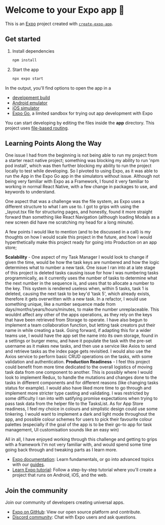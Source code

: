 # Welcome to your Expo app 👋

This is an [Expo](https://expo.dev) project created with [`create-expo-app`](https://www.npmjs.com/package/create-expo-app).

## Get started

1. Install dependencies

   ```bash
   npm install
   ```

2. Start the app

   ```bash
   npx expo start
   ```

In the output, you'll find options to open the app in a

- [development build](https://docs.expo.dev/develop/development-builds/introduction/)
- [Android emulator](https://docs.expo.dev/workflow/android-studio-emulator/)
- [iOS simulator](https://docs.expo.dev/workflow/ios-simulator/)
- [Expo Go](https://expo.dev/go), a limited sandbox for trying out app development with Expo

You can start developing by editing the files inside the **app** directory. This project uses [file-based routing](https://docs.expo.dev/router/introduction).

## Learning Points Along the Way

One issue I had from the beginning is not being able to run my project from a starter react native project; something was blocking my ability to run 'npm pod install', which was then further blocking my ability to run the project locally to test while developing. So I pivoted to using Expo, as it was able to run the App in the Expo Go app in the simulators without issue. Although not being very familiar with Expo as a Framework, I found it very familiar to working in normal React Native, with a few change in packages to use, and keywords to understand.

One aspect that was a challenge was the file system, as Expo uses a different structure to what I am use to. I got to grips with using the _layout.tsx file for structuring pages, and honestly, found it more straight forward than something like React Navigation (although loading Modals as a new screen did have me scratching my head for a long minute).

A few points I would like to mention (and to be discussed in a call) is my thoughts on how I would scale this project in the future, and how I would hyperthetically make this project ready for going into Production on an app store;

**Scalability** - One aspect of my Task Manager I would look to change if given the time, would be how the task keys are numbered and how the logic determines what to number a new task. One issue I ran into at a late stage of this project is deleted tasks causing issue for how I was numbering tasks programmically, as it currently uses the number of tasks to determine what the next number in the sequence is, and uses that to allocate a number to the key. This system is rendered useless when, within 5 tasks, task 1 is deleted, causing the next task to be key'd 'task 5', which already exists, therefore it gets overwritten with a new task. In a refactor, I would use something unique, like a number sequence made from days/months/years/hours/minutes, to make the number unreplaceable. This wouldnt affect any other of the apps operations, as they rely on the keys that have been retrieved from Storage to operate. 
I have also begun to implement a team collaboration function, but letting task creators put their name in while creating a task. Going forward, if adapting this for a wider teams use, I would have the app set the name into its own storage, found in a settings or burger menu, and have it populate the task with the pre-set username as it makes new tasks, and then use a service like Axios to send and retrieve tasks as the index page gets revisitied. I would also use the Axios service to perform basic CRUD operations on the tasks, with some validation and authentication.
**Production Readiness** - I feel this project could benefit from more time dedicated to the overall logistics of moving task data from one component to another. This is possibly where I would look to implement Redux, to handle the mutations and changes done to the tasks in different components and for different reasons (like changing tasks status for example). I would also have liked more time to go through and implement more stricter type casting and validating. I was restricted by some difficulty I ran into with satifying promise expectations when trying to pass task data from the helper file to the TasksList. As for App Store readiness, I feel my choice in colours and simplistic design could use some tinkering. I would want to implement a dark and light mode throughout the app, and possible colour schemes for users to pick their favourite colour palettes (especially if the goal of the app is to be their go-to app for task management, UI customisation sounds like an easy win)

All in all, I have enjoyed working through this challenge and getting to grips with a framework I'm not very familiar with, and would spend some time going back through and tweaking parts as I learn more.

- [Expo documentation](https://docs.expo.dev/): Learn fundamentals, or go into advanced topics with our [guides](https://docs.expo.dev/guides).
- [Learn Expo tutorial](https://docs.expo.dev/tutorial/introduction/): Follow a step-by-step tutorial where you'll create a project that runs on Android, iOS, and the web.

## Join the community

Join our community of developers creating universal apps.

- [Expo on GitHub](https://github.com/expo/expo): View our open source platform and contribute.
- [Discord community](https://chat.expo.dev): Chat with Expo users and ask questions.
